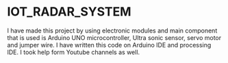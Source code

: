 # IOT_RADAR_SYSTEM
I have made this project by using electronic modules and main component that is used is Arduino UNO microcontroller, Ultra sonic sensor, servo motor and jumper wire. I have written this code on Arduino IDE and processing IDE. I took help form Youtube channels as well.
